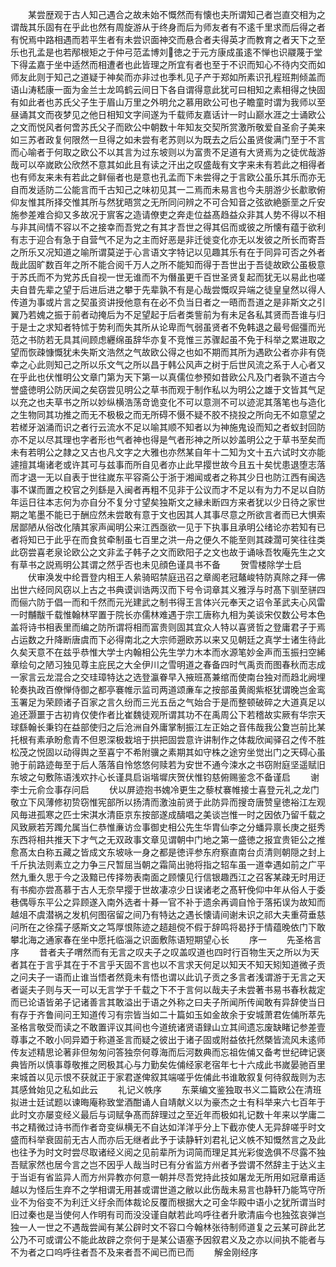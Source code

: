 <!-- { "loadSidebar": true } -->
　　某尝歴观于古人知己遇合之故未始不慨然而有懐也夫所谓知己者岂直交相为之谓哉其乐固有在乎此也然有周旋游从于终身而后为师友者有不逺千里求而后得之者有怳焉中路相遇而若平生者有未尝识面神交而悬合者夫得英才而教育之者天下之至乐也孔孟是也若邴根矩之于仲弓范孟博刘徳之于元方康成虽逺不惮也识鬷蔑于堂下得孟嘉于坐中适然而相遭者也此皆理之所宜有者也至于不识而知心不待内交而如师友此则于知己之道疑于神矣而亦非过也季札见子产于郑如所素识孔程班荆倾盖而语山涛嵇康一面为金兰士龙鸣鹤云间日下各自谓得意此犹可曰相知之素相得之快固有如此者也苏氏父子生于眉山万里之外明允之慕用欧公可也子瞻童时谓为我师以至昼诵其文而夜梦见之他日相知文字间遂为千载师友嘉话计一时山巅水涯之士诵欧公之文而悦风者何啻苏氏父子而欧公中朝数十年知友交契所赏激所敬爱自圣俞子美来如三苏者政复何限然一旦得之如未尝有老苏则以为既去之后公虽贤俊满门至于不言而心喻者于何取之欧公不以其言为过东坡则以为富贵不足道有大贤焉为之徒优哉游哉可以卒嵗欧公欣然不意其如此且有读之汗出之叹盛哉有文字来未有若此之相得者也有师友来未有若此之鲜俪者也是意也孔孟而下未尝得之于言欧公虽乐其乐而亦无自而发适防二公能言而千古知己之味初见其一二焉而未易言也今夫朋游少长歗歌俯仰友惟其所择交惟其所与然犹晤赏之无所同问辨之不可合知音之弦欲絶斵垩之斤安施参差难合抑又多故况于賔客之造请僚吏之奔走位益髙趋益众非其人势不得以不相与非其间情不容以不之接幸而吾党之有其才吾世之得其侣而或彼之所懐有蕴于欲利有志于迎合有急于自营气不足为之主而好恶是非迁徙变化亦无以发彼之所长而寄吾之所乐又况知道之喻所谓莫逆于心言语文字特记以见趣其乐有在于同异可否之外者哉此固旷数百年之所不能合阅千万人之所不能知而得于吾世出于吾徒故欧公虽极意于苏氏而不为党苏氏自视一世无谁而不为僭虽更千百世圣贤复起而犹无以易此也嗟夫自昔先辈之望于后进后进之攀于先辈孰不有是心哉尝慨叹异端之徒皇皇然以得人传道为事或片言之契虽资讲授他意有在必不负当日者之一晤而吾道之是非斯文之引翼乃若媿之振于前者动掩后为不足望起于后者类訾前为有未足各私其贤而吾谁与归于是士之求知者特怵于势利而失其所从论卑而气弱虽贤者不免韩退之最号倔彊而光范之书防若无具其间顾虑纒绵虽辞华亦复不竞惟三苏骤起虽不免于科举之累进取之望而恢疎慷慨犹未失斯文浩然之气故欧公得之也如不期而其所为遇欧公者亦非有侥幸之心此则知己之所以乐文气之所以昌于韩公风声之树于后世风流之系于人心者又在乎此也伏惟明公文章门第为天下第一以真儒位参预如昔欧公凡及门者孰不道古今誉盛徳明公防厌闻之矣窃尝见明公之草书而观于制作私以为明公之雄于文皆其气足以充之也夫草书之所以妙纵横浩荡竒诡变化不可以意测不可以迹泥其落笔也与造化之生物同其功推之而无不极极之而无所碍不慑不疑不胶不挠投之所向无不如意望之若槎牙汹涌而识之者行云流水不足以喻其顺不知者以为神施鬼设而知之者蚁封回防亦不足以尽其理也字者形也气者神也得是气者形神之所以妙盖明公之于草书至矣而未有若明公之隷之又古也凡文字之大雅也亦然某自年十二知为文十五六试时文亦能遽擅其塲诸老或许其可与兹事而所自见者亦止此早撄世故今且五十矣忧患退堕志落而才退一无以自表于世往嵗东平容斋公于浙于湘闻或者之称其少日也防江西有闽选事不谋而置之校官之列繇是入闽者再粗不见非于公议而才不足以有为力不足以自防年运日往本志何为亦自分不复分寸望矣独斯文之縁未断四方来者犹以少日待之家世期之笔墨不能已于酬应然未尝敢有意于文也因其人其事尽意之所欲言者而已大惧索居鄙陋从俗改化隤其家声闻明公来江西亟欲一见于下执事且承明公绪论亦若知有已者将知已于此乎在而食贫牵制虽七百里之洪一舟之便久不能至则其疎濶可笑往往类此窃尝喜老泉论欧公之文非孟子韩子之文而欧阳子之文也故于诵咏吾牧庵先生之文有草书之説焉明公其谓之然乎否也未见顔色谨具书不备
　　贺雪楼除学士启
　　伏审涣发中纶晋登内相王人絫骑昭禁庭迅召之章阁老冠鼇峻特防真除之拜一佛出世六经同风窃以上古之书典谟训诰两汉而下号令词章其义雅浮与时髙下驯至骈四而俪六防于倡一而和千然而元光建武之制书得王言体兴元奉天之诏令革武夫心风雷一时黼黻千载惟翰林罕置于院长亦儒林难遇于宗工唐称九相为美谈宋仅数公号本色盖将诗书相表里而编之防所谓将相而富贵则固其宜众人特以喜贤哲之登庸君子于焉占运数之升降断唐虞而下必得南北之大宗师遡欧苏以来又见朝廷之真学士诸生待此久矣天意不在兹乎恭惟大学士内翰相公先生学力木本而水源笔妙金声而玉振扫空絺章绘句之陋习独见尊主庇民之大全伊川之雪明道之春备四时气禹贡而图春秋而志成一家言云龙混合之交珪璋特达之选登瀛眷早入掖班髙兼绾而使南台独对而趋北阙埋轮奏执政百僚惮侍御之都亭褰帷示监司两道颂亷车之按部虽黄阁紫枢犹谓晚岂金鸾玉署足为荣顾诸子百家之言久纷而三光五岳之气始合于是而整顿破碎之大道真足以追还灏噩于古初肯仅使作者比崔魏徒观所谓其功不在禹周公下若稽故实厥有华宗天球繇翰长秉钧在益部使归之后沧洲自外庸掌制振江左正始之音伟哉我公夐岂前比某托根有素承盼愈青不但恩深极栽培于拱把固尝意许讲制作之体裁欣闻驿召之传不胜松茂之悦固以动得舆之至喜宁不希附骥之素期其如守株之途穷坐觉出门之天碍心虽驰于前路迹毎至于后人落落自怜悠悠何赎若为安世不通今涑水之书窃附庭坚遥赋旧东坡之句敷陈语浅欢抃心长谨具启诣堦墀庆贺伏惟钧慈俯赐鉴念不备谨启
　　谢李士元俞佥事存问启
　　伏以屏迹抱书媿冷更生之藜杖褰帷接士喜登元礼之龙门敬立下风薄修初贽窃惟宪部所以扬清而激浊前贤于此防异而搜竒唐赞皇徳裕江左观风毎进孤寒之匹士宋淇水清臣京东按部遂成醻唱之美谈岂惟一时之因依乃留千载之风致厥若芳躅允属当仁恭惟亷访佥事御史相公先生华胄仙李之分蟠异禀长庚之挺秀东西将相共推天下才气之无双政事文章见谓朝中门地之第一盛徳之报宜贵钜公之推愈髙太白称五藏之皆成文东坡咏一身之都是徳评参东府察直南台贞清则朝隠之封上千斤执法则素立之力争三尺暂屈当朝之霜简出驰将指之轺车虽一道幸遇如前之广平然九重久思于今之汲黯已传择笏表南面之顾懐见行信银趣西江之召客某疎无时用迂有书痴亦尝髙慕于古人无奈早撄于世故凄凉少日误诸老之髙轩俛仰中年从俗人于委巷偶辱东平公之异顾遂入南外选者十朞一官不补于遗余再调自怜于落拓误为故知而越俎不虞潜祸之发机何图宿留之间乃有特达之遇长懐请间谢未识之祁大夫重荷垂慈问所在之徐孺子感斯文之笃厚恨陈迹之趦趄傥不假于辞鸣将曷抒于情蕴晚依门下敢攀北海之通家春在坐中愿托临淄之识面敷陈语短期望心长
　　序一
　　先圣格言序
　　昔者夫子喟然而有无言之叹夫子之叹盖叹道也四时行百物生天之所以为天者其在于言乎其在于不言乎天固不言也以不言求天何足以知天不知天矧知道微子贡之问夫子一语而止谁当悟者然竟未有悟也谓以此讥子贡之多言者浅谓游于无言之天者诞夫子则与天一可以无言学于千载之下不于言何以哉夫子未尝著书易书春秋裁定而已论语皆弟子记诸善言其敢溢出于语之外称之曰夫子所闻所传闻敢有异辞使当日有存于齐鲁间问王知道传习有宗皆当如二十篇如玉如金故余于安城萧君佐俌所萃先圣格言敬受而读之不敢置评议其间也今道统诸贤语録山立其间遗忘废缺睹记参差壹尊事之不敢小同异廼于称道圣言而疑之彼出于诸子固或附益依托然槩皆流风未逺师传友述精思论著非但匆匆问答独奈何尊海而后河数典而忘祖佐俌又备考世纪碑记褒典皆所以慎事尊敬推之罔极其心与力勤矣佐俌经家老宿年七十六成此书嵗晏驰百里来城首以见示恨不获就正于家君遂俾叙其端嗟乎佐俌此书谁敢叙复何待叙哉则为志其感耸始见之私如此云
　　礼记义帙序
　　东莱编文鉴独取书义二篇欧公在清班拟进士廷试题以谏晦庵称致堂酒酣诵人自靖献义以为豪杰之士有科举来六七百年于此时文亦屡变经义最后与词赋争髙而辞理过之至近年而极如礼记数十年来以学庸二书之精微过诗书而作者竒变纵横无不自达如洋洋乎分上下截亦使人无异辞嗟乎时文盛而科举衰固前无古人而亦后无继者此予于读静轩刘君礼记义帙不知慨然言之及此也往予为时文时尝尽取诸经义阅之见前辈所为词简而理足其光彩俊逸俱不尽露不独吾赋家然也居今言之岂不因乎人哉当时已有分省监方州者予尝谓不然辞主于达义主于当讵有省监异人而方州异教亦何意一朝并尽吾党持此技如屠龙无所用如冠章甫适越以为怪后生弃不之学相谓无用甚或谓世道之敝以此伤哉未易言也静轩乃能笃守所业不为俗变不为利迁义纡余而体裁论反覆而根据大之可金华殿中语小之犹所谓当时旧过秦也是当使何人作明有司而没没谨自献若此呜呼往者升歌清庙今也独弦哀弹岂独一人一世之不遇哉尝闻有某公辟时文不容口今翰林张待制师道复之云某可辟此艺公乃不可或谓公不能此故辟之奈何于是某公语塞予因叙君义及之亦以间执不能者与不为者之口呜呼往者吾不及来者吾不闻已而已而
　　解金刚经序
